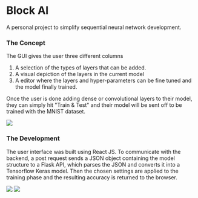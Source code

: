 # Block AI
A personal project to simplify sequential neural network development.

### The Concept
The GUI gives the user three different columns
1. A selection of the types of layers that can be added.
2. A visual depiction of the layers in the current model
3. A editor where the layers and hyper-parameters can be fine tuned and the model finally trained.

Once the user is done adding dense or convolutional layers to their model, they can simply hit "Train & Test" and their model will be sent off to be trained with the MNIST dataset.

![](https://github.com/draymond63/BlockAI/tree/master/src/base.png)

### The Development
The user interface was built using React JS. To communicate with the backend, a post request sends a JSON object containing the model structure to a Flask API, 
which parses the JSON and converts it into a Tensorflow Keras model. Then the 
chosen settings are applied to the training phase and the resulting accuracy
is returned to the browser.

![](https://github.com/draymond63/BlockAI/tree/master/src/dense.png)
![](https://github.com/draymond63/BlockAI/tree/master/src/conv.png)

